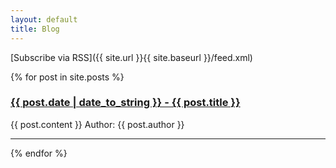```yaml
---
layout: default
title: Blog
---
```


[Subscribe via RSS]({{ site.url }}{{ site.baseurl }}/feed.xml)

<div class="posts">
  {% for post in site.posts %}
    <a href="{{ site.url }}{{ site.baseurl }}{{ post.url }}" title="{{ post.title }}"><h3>{{ post.date | date_to_string }} - {{ post.title }}</h3></a>
    {{ post.content }}
    Author: {{ post.author }}
    <hr>
  {% endfor %}
</div>
